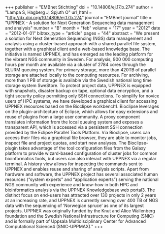 +++
publisher = "EMBnet Stichting"
doi = "10.14806/ej.17.b.274"
author = "Lampa S, Hagberg J, Spjuth O"
url_html = "http://dx.doi.org/10.14806/ej.17.b.274"
journal = "EMBnet journal"
title = "UPPNEX - A solution for Next Generation Sequencing data management and analysis"
number = "B"
month = "feb"
volume = "17"
year = "2012"
date = "2012-01-01"
bibtex_type = "article"
pages = "44"
abstract = "We present a solution for Next Generation Sequencing (NGS) data management and analysis using a cluster-based approach with a shared parallel file system, together with a graphical client and a web-based knowledge base. The initiative is named UPPNEX, and has emerged as the leading platform for the vibrant NGS community in Sweden. For analysis, 900 000 computing hours per month are available via a cluster of 2784 cores through the SLURM queuing system. For primary storage, more than 420TB of parallel storage are attached locally to the computing resources. For archiving, more than 1 PB of storage is available via the Swedish national long time storage system SweStore. To protect project data, UPPNEX is equipped with snapshots, disaster backup on tape, optional data encryption, and a tight security policy permitting only SSH connections. To simplify for novice users of HPC systems, we have developed a graphical client for accessing UPPNEX resources based on the Bioclipse workbench1. Bioclipse leverages on the plugin-architecture of Eclipse, which allows for easy extensions and reuse of plugins from a large user community. A proxy component translates information from the local queuing system and exposes a transparent API, which is accessed via a persistent SSH connection provided by the Eclipse Parallel Tools Platform. Via Bioclipse, users can access their files via a graphical file browser, they are able to monitor jobs, inspect file and project quotas, and start new analyses. The Bioclipse-plugin takes advantage of the tool configuration files from the Galaxy platform to provide wizard-based configuration of cluster jobs for common bioinformatics tools, but users can also interact with UPPNEX via a regular terminal. A history view allows for inspecting the commands sent to UPPNEX and enables reuse and sharing of analysis scripts. Apart from hardware and software, the UPPNEX project has several associated human resources (“system experts” and “application experts”) serving the national NGS community with experience and know-how in both HPC and bioinformatics analysis via the UPPNEX Knowledgebase web portal3. The distinct focus on end-users has attracted over 130 projects in only 2 years at an increasing rate, and UPPNEX is currently serving over 400 TB of NGS data with the sequencing of ‘Norwegian spruce’ as one of its largest projects. UPPNEX was originally funded by the Knut and Alice Wallenberg foundation and the Swedish National Infrastructure for Computing (SNIC) and is formally part of Uppsala Multidisciplinary Center for Advanced Computational Science4 (SNIC-UPPMAX)."
+++

